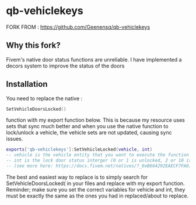 # qb-vehiclekeys

FORK FROM : https://github.com/Geenensq/qb-vehiclekeys

## Why this fork?
Fivem's native door status functions are unreliable.
I have implemented a decors system to improve the status of the doors

## Installation
You need to replace the native :

```lua 
SetVehicleDoorsLocked() 
```
function with my export function below. 
This is because my resource uses sets that sync much better and when you use the native function to lock/unlock a vehicle, the vehicle sets are not updated, causing sync issues. 

```lua
exports['qb-vehiclekeys']:SetVehicleLocked(vehicle, int)
-- vehicle is the vehicle entity that you want to execute the function on.
-- int is the lock door status interger (0 or 1 is unlocked, 2 or 10 is locked)
-- (see more here: https://docs.fivem.net/natives/?_0xB664292EAECF7FA6)
```

The best and easiest way to replace is to simply search for SetVehicleDoorsLocked( in your files and replace with my export function.
Reminder; make sure you set the correct variables for vehicle and int, they must be exactly the same as the ones you had in replaced/about to replace.
